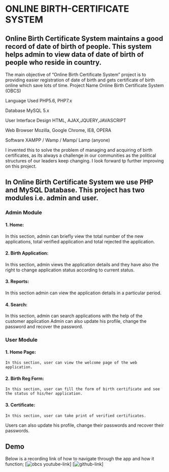 # ONLINE BIRTH-CERTIFICATE SYSTEM
## Online Birth Certificate System maintains a good record of date of birth of people. This system helps admin to view data of date of birth of people who reside in country.
The main objective of “Online Birth Certificate System” project is to providing easier registration of date of birth and gets certificate of birth online which save lots of time.
Project Name
Online Birth Certificate System (OBCS)

Language Used
PHP5.6, PHP7.x

Database
MySQL 5.x

User Interface Design
HTML, AJAX,JQUERY,JAVASCRIPT

Web Browser
Mozilla, Google Chrome, IE8, OPERA

Software
XAMPP / Wamp / Mamp/ Lamp (anyone)

 I invented this to solve the problem of managing and acquiring of birth certificates, as its always a challenge in our communities as the political structures of our leaders keep changing.
  I look forward tp further improving on this project.

## In Online Birth Certificate System we use PHP and MySQL Database. This project has two modules i.e. admin and user.

   ### Admin Module

#### 1. Home:  
   In this section, admin can briefly view the total number of the new applications, total verified application and total rejected the application.
#### 2. Birth Application: 
   In this section, admin views the application details and they have also the right to change application status according to current status.
#### 3. Reports: 
   In this section admin can view the application details in a particular period.
#### 4. Search: 
   In this section, admin can search applications with the help of the customer application
Admin can also update his profile, change the password and recover the password.


  ### User Module

#### 1. Home Page: 
    In this section, user can view the welcome page of the web application.
#### 2. Birth Reg Form: 
    In this section, user can fill the form of birth certificate and see the status of his/her application.
#### 3. Certificate: 
    In this section, user can take print of verified certificates.
Users can also update his profile, change their passwords and recover their passwords.

## Demo
  Below is a recording link of how to navigate through the app and how it function;
  [![obcs youtube-link](https://youtu.be/ZuX4XUAqlSc?si=bW5Hv7AG-I7i5qz6)]
  [![github-link](https://github.com/Ambyzhale/obcs.git)]
